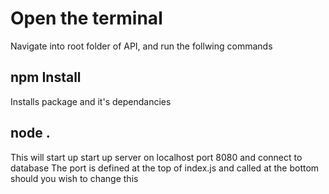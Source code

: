 # Open the terminal
Navigate into root folder of API, and run the follwing commands 
## npm Install 
Installs package and it's dependancies
## node . 
This will start up start up server on localhost port 8080 and connect to database
The port is defined at the top of index.js and called at the bottom should you wish to change this
